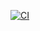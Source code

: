 [![CI](https://github.com/MiXACT/dom_game/actions/workflows/web.yml/badge.svg)](https://github.com/MiXACT/dom_game/actions/workflows/web.yml)